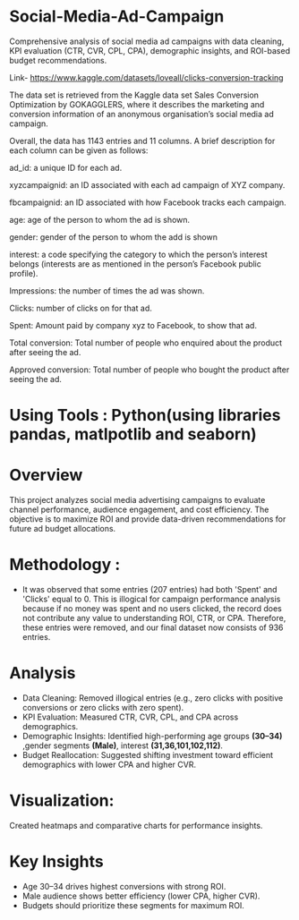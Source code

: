 # Social-Media-Ad-Campaign
Comprehensive analysis of social media ad campaigns with data cleaning, KPI evaluation (CTR, CVR, CPL, CPA), demographic insights, and ROI-based budget recommendations.

Link- https://www.kaggle.com/datasets/loveall/clicks-conversion-tracking

The data set is retrieved from the Kaggle data set Sales Conversion Optimization by GOKAGGLERS, where it describes the marketing and conversion information of an anonymous organisation’s social media ad campaign.

Overall, the data has 1143 entries and 11 columns. A brief description for each column can be given as follows:

ad_id: a unique ID for each ad.

xyzcampaignid: an ID associated with each ad campaign of XYZ company.

fbcampaignid: an ID associated with how Facebook tracks each campaign.

age: age of the person to whom the ad is shown.

gender: gender of the person to whom the add is shown

interest: a code specifying the category to which the person’s interest belongs (interests are as mentioned in the person’s Facebook public profile).

Impressions: the number of times the ad was shown.

Clicks: number of clicks on for that ad.

Spent: Amount paid by company xyz to Facebook, to show that ad.

Total conversion: Total number of people who enquired about the product after seeing the ad.

Approved conversion: Total number of people who bought the product after seeing the ad.

# Using Tools : Python(using libraries pandas, matlpotlib and seaborn)

# Overview

This project analyzes social media advertising campaigns to evaluate channel performance, audience engagement, and cost efficiency. The objective is to maximize ROI and provide data-driven recommendations for future ad budget allocations.

# Methodology :
- It was observed that some entries (207 entries) had both 'Spent' and 'Clicks' equal to 0. This is illogical for campaign performance analysis because if no money was spent and no users clicked, the record does not contribute any value to understanding ROI, CTR, or CPA. Therefore, these entries were removed, and our final dataset now consists of 936 entries.

# Analysis
- Data Cleaning: Removed illogical entries (e.g., zero clicks with positive conversions or zero clicks with zero spent).
- KPI Evaluation: Measured CTR, CVR, CPL, and CPA across demographics.
- Demographic Insights: Identified high-performing age groups **(30–34)** ,gender segments **(Male)**, interest **(31,36,101,102,112)**.
- Budget Reallocation: Suggested shifting investment toward efficient demographics with lower CPA and higher CVR.

# Visualization: 
Created heatmaps and comparative charts for performance insights.

# Key Insights
- Age 30–34 drives highest conversions with strong ROI.
- Male audience shows better efficiency (lower CPA, higher CVR).
- Budgets should prioritize these segments for maximum ROI.

